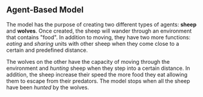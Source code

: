 ## Agent-Based Model

The model has the purpose of creating two different types of agents: **sheep** and **wolves**. Once created, the sheep will wander through an environment that contains "food". In addition to moving, they have two more functions: _eating_ and _sharing_ units with other sheep when they come close to a certain and predefined distance.

The wolves on the other have the capacity of moving through the environment and _hunting_ sheep when they step into a certain distance. In addition, the sheep increase their speed the more food they eat allowing them to escape from their predators. The model stops when all the sheep have been _hunted_ by the wolves.
